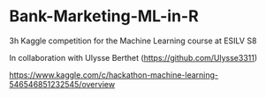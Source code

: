 # Bank-Marketing-ML-in-R
3h Kaggle competition for the Machine Learning course at ESILV S8

In collaboration with Ulysse Berthet (https://github.com/Ulysse3311)

https://www.kaggle.com/c/hackathon-machine-learning-546546851232545/overview
